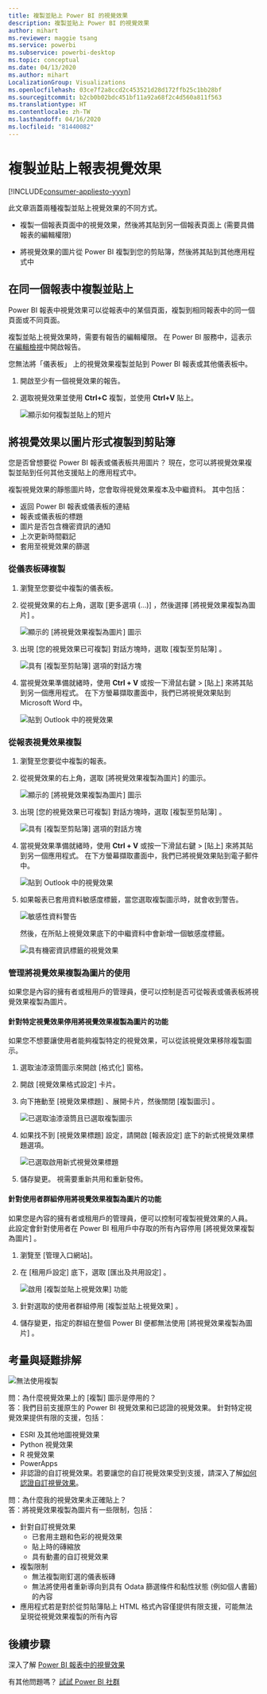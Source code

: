 ```yaml
---
title: 複製並貼上 Power BI 的視覺效果
description: 複製並貼上 Power BI 的視覺效果
author: mihart
ms.reviewer: maggie tsang
ms.service: powerbi
ms.subservice: powerbi-desktop
ms.topic: conceptual
ms.date: 04/13/2020
ms.author: mihart
LocalizationGroup: Visualizations
ms.openlocfilehash: 03ce7f2a8ccd2c453521d28d172ffb25c1bb28bf
ms.sourcegitcommit: b2cb0b02bdc451bf11a92a68f2c4d560a811f563
ms.translationtype: HT
ms.contentlocale: zh-TW
ms.lasthandoff: 04/16/2020
ms.locfileid: "81440082"
---
```

# <a name="copy-and-paste-a-report-visualization"></a>複製並貼上報表視覺效果

[!INCLUDE[consumer-appliesto-yyyn](../includes/consumer-appliesto-yyyn.md)]

此文章涵蓋兩種複製並貼上視覺效果的不同方式。 
* 複製一個報表頁面中的視覺效果，然後將其貼到另一個報表頁面上 (需要具備報表的編輯權限)

* 將視覺效果的圖片從 Power BI 複製到您的剪貼簿，然後將其貼到其他應用程式中

## <a name="copy-and-paste-within-the-same-report"></a>在同一個報表中複製並貼上
Power BI 報表中視覺效果可以從報表中的某個頁面，複製到相同報表中的同一個頁面或不同頁面。 

複製並貼上視覺效果時，需要有報告的編輯權限。 在 Power BI 服務中，這表示在[編輯檢視](../consumer/end-user-reading-view.md)中開啟報告。 

您無法將「儀表板」  上的視覺效果複製並貼到 Power BI 報表或其他儀表板中。

1. 開啟至少有一個視覺效果的報告。  

2. 選取視覺效果並使用 **Ctrl+C** 複製，並使用 **Ctrl+V** 貼上。      

   ![顯示如何複製並貼上的短片](media/power-bi-visualization-copy-paste/copypasteviznew.gif)


## <a name="copy-a-visual-as-an-image-to-your-clipboard"></a>將視覺效果以圖片形式複製到剪貼簿

您是否曾想要從 Power BI 報表或儀表板共用圖片？ 現在，您可以將視覺效果複製並貼到任何其他支援貼上的應用程式中。 

複製視覺效果的靜態圖片時，您會取得視覺效果複本及中繼資料。 其中包括：
* 返回 Power BI 報表或儀表板的連結
* 報表或儀表板的標題
* 圖片是否包含機密資訊的通知
* 上次更新時間戳記
* 套用至視覺效果的篩選

### <a name="copy-from-a-dashboard-tile"></a>從儀表板磚複製

1. 瀏覽至您要從中複製的儀表板。

2. 從視覺效果的右上角，選取 [更多選項 (...)]  ，然後選擇 [將視覺效果複製為圖片]  。 

    ![顯示的 [將視覺效果複製為圖片] 圖示](media/power-bi-visualization-copy-paste/power-bi-copy-dashboard.png)

3. 出現 [您的視覺效果已可複製]  對話方塊時，選取 [複製至剪貼簿]  。

    ![具有 [複製至剪貼簿] 選項的對話方塊](media/power-bi-visualization-copy-paste/power-bi-copied.png)

4. 當視覺效果準備就緒時，使用 **Ctrl + V** 或按一下滑鼠右鍵 > [貼上] 來將其貼到另一個應用程式。 在下方螢幕擷取畫面中，我們已將視覺效果貼到 Microsoft Word 中。 

    ![貼到 Outlook 中的視覺效果](media/power-bi-visualization-copy-paste/power-bi-paste-word.png)

### <a name="copy-from-a-report-visual"></a>從報表視覺效果複製 

1. 瀏覽至您要從中複製的報表。

2. 從視覺效果的右上角，選取 [將視覺效果複製為圖片]  的圖示。 

    ![顯示的 [將視覺效果複製為圖片] 圖示](media/power-bi-visualization-copy-paste/power-bi-copy-icon.png)

3. 出現 [您的視覺效果已可複製]  對話方塊時，選取 [複製至剪貼簿]  。

    ![具有 [複製至剪貼簿] 選項的對話方塊](media/power-bi-visualization-copy-paste/power-bi-copied.png)


4. 當視覺效果準備就緒時，使用 **Ctrl + V** 或按一下滑鼠右鍵 > [貼上] 來將其貼到另一個應用程式。 在下方螢幕擷取畫面中，我們已將視覺效果貼到電子郵件中。

    ![貼到 Outlook 中的視覺效果](media/power-bi-visualization-copy-paste/power-bi-copy-email.png)

5. 如果報表已套用資料敏感度標籤，當您選取複製圖示時，就會收到警告。  

    ![敏感性資料警告](media/power-bi-visualization-copy-paste/power-bi-sensitive.png)

    然後，在所貼上視覺效果底下的中繼資料中會新增一個敏感度標籤。 

    ![具有機密資訊標籤的視覺效果](media/power-bi-visualization-copy-paste/power-bi-confidential.png)

### <a name="manage-use-of-copying-a-visual-as-an-image"></a>管理將視覺效果複製為圖片的使用
如果您是內容的擁有者或租用戶的管理員，便可以控制是否可從報表或儀表板將視覺效果複製為圖片。

#### <a name="disable-copy-as-an-image-for-a-specific-visual"></a>針對特定視覺效果停用將視覺效果複製為圖片的功能
如果您不想要讓使用者能夠複製特定的視覺效果，可以從該視覺效果移除複製圖示。
1. 選取油漆滾筒圖示來開啟 [格式化] 窗格。 

1. 開啟 [視覺效果格式設定]  卡片。
1. 向下捲動至 [視覺效果標題]  、展開卡片，然後關閉 [複製圖示]  。

    ![已選取油漆滾筒且已選取複製圖示](media/power-bi-visualization-copy-paste/power-bi-visual-header.png)

1. 如果找不到 [視覺效果標題]  設定，請開啟 [報表設定]  底下的新式視覺效果標題選項。 

    ![已選取啟用新式視覺效果標題](media/power-bi-visualization-copy-paste/power-bi-use-modern.png)

1. 儲存變更。 視需要重新共用和重新發佈。

#### <a name="disable-copy-as-an-image-for-a-group-of-users"></a>針對使用者群組停用將視覺效果複製為圖片的功能

如果您是內容的擁有者或租用戶的管理員，便可以控制可複製視覺效果的人員。 此設定會針對使用者在 Power BI 租用戶中存取的所有內容停用 [將視覺效果複製為圖片]  。
  
1. 瀏覽至 [管理入口網站]。

1. 在 [租用戶設定]  底下，選取 [匯出及共用設定]  。 

    ![啟用 [複製並貼上視覺效果] 功能](media/power-bi-visualization-copy-paste/power-bi-enable.png)

1. 針對選取的使用者群組停用 [複製並貼上視覺效果]  。 

1. 儲存變更，指定的群組在整個 Power BI 便都無法使用 [將視覺效果複製為圖片]  。 
  

## <a name="considerations-and-troubleshooting"></a>考量與疑難排解

   ![無法使用複製](media/power-bi-visualization-copy-paste/power-bi-copy-grey.png)


問：為什麼視覺效果上的 [複製] 圖示是停用的？    
答：我們目前支援原生的 Power BI 視覺效果和已認證的視覺效果。 針對特定視覺效果提供有限的支援，包括： 
- ESRI 及其他地圖視覺效果 
- Python 視覺效果 
- R 視覺效果 
- PowerApps 
- 非認證的自訂視覺效果。若要讓您的自訂視覺效果受到支援，請深入了解[如何認證自訂視覺效果](../developer/visuals/power-bi-custom-visuals-certified.md)。 


問：為什麼我的視覺效果未正確貼上？    
答：將視覺效果複製為圖片有一些限制，包括： 
- 針對自訂視覺效果 
    - 已套用主題和色彩的視覺效果 
    - 貼上時的磚縮放 
    - 具有動畫的自訂視覺效果 
- 複製限制 
    - 無法複製剛釘選的儀表板磚 
    - 無法將使用者重新導向到具有 Odata 篩選條件和黏性狀態 (例如個人書籤) 的內容 
- 應用程式若是對於從剪貼簿貼上 HTML 格式內容僅提供有限支援，可能無法呈現從視覺效果複製的所有內容 



## <a name="next-steps"></a>後續步驟
深入了解 [Power BI 報表中的視覺效果](power-bi-report-visualizations.md)

有其他問題嗎？ [試試 Power BI 社群](https://community.powerbi.com/)

